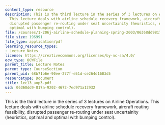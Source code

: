 ```yaml
---
content_type: resource
description: This is the third lecture in the series of 3 lectures on Airline Operations.
  This lecture deals with airline schedule recovery framework, aircraft routing feasibility,
  disrupted passenger re-routing under seat uncertainity (heuristics, optimal and
  optimal with bumping control).
file: /courses/1-206j-airline-schedule-planning-spring-2003/06368dd9817a920246727ed971a12932_lec13_aop3.pdf
file_size: 196991
file_type: application/pdf
learning_resource_types:
- Lecture Notes
license: https://creativecommons.org/licenses/by-nc-sa/4.0/
ocw_type: OCWFile
parent_title: Lecture Notes
parent_type: CourseSection
parent_uid: 68b71b6e-90ee-277f-e51d-ce264d1603d5
resourcetype: Document
title: lec13_aop3.pdf
uid: 06368dd9-817a-9202-4672-7ed971a12932
---
```

This is the third lecture in the series of 3 lectures on Airline Operations. This lecture deals with airline schedule recovery framework, aircraft routing feasibility, disrupted passenger re-routing under seat uncertainity (heuristics, optimal and optimal with bumping control).